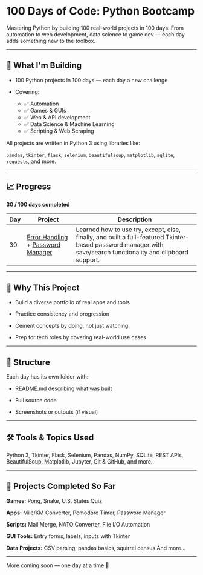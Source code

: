 # 100 Days of Code: Python Bootcamp
Mastering Python by building 100 real-world projects in 100 days. From automation to web development, data science to game dev — each day adds something new to the toolbox.

-------------
## 🚀 What I'm Building
- 100 Python projects in 100 days — each day a new challenge

- Covering:
  - ✅ Automation
  - ✅ Games & GUIs
  - ✅ Web & API development
  - ✅ Data Science & Machine Learning
  - ✅ Scripting & Web Scraping

All projects are written in Python 3 using libraries like:

```pandas```, ```tkinter```, ```flask```, ```selenium```, ```beautifulsoup```, ```matplotlib```, ```sqlite```, ```requests```, and more.

-----------
## 📈 Progress
**30 / 100 days completed**

|**Day**	| **Project**	                                                                                   |**Description**|
|-------|------------------------------------------------------------------------------------------------|---------------|
|30	| [Error Handling](./day_30/README.md) + [Password Manager](./password-manager-start/README.md)	 |Learned how to use try, except, else, finally, and built a full-featured Tkinter-based password manager with save/search functionality and clipboard support.|

----------------
## 🧠 Why This Project
- Build a diverse portfolio of real apps and tools

- Practice consistency and progression

- Cement concepts by doing, not just watching

- Prep for tech roles by covering real-world use cases

------------
## 📁 Structure
Each day has its own folder with:

- README.md describing what was built

- Full source code

- Screenshots or outputs (if visual)

--------------
## 🛠️ Tools & Topics Used
Python 3, Tkinter, Flask, Selenium, Pandas, NumPy, SQLite, REST APIs, BeautifulSoup, Matplotlib, Jupyter, Git & GitHub, and more.

------------
## 📌 Projects Completed So Far
**Games:** Pong, Snake, U.S. States Quiz

**Apps:** Mile/KM Converter, Pomodoro Timer, Password Manager

**Scripts:** Mail Merge, NATO Converter, File I/O Automation

**GUI Tools:** Entry forms, labels, inputs with Tkinter

**Data Projects:** CSV parsing, pandas basics, squirrel census
And more...

----------------
More coming soon — one day at a time 💪
